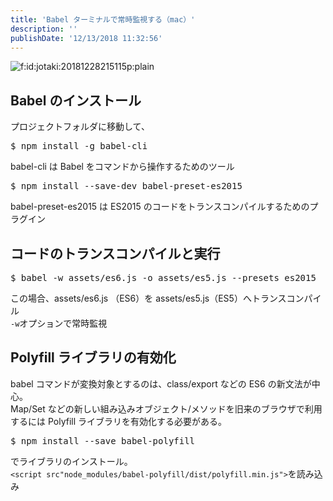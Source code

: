 ```yaml
---
title: 'Babel ターミナルで常時監視する（mac）'
description: ''
publishDate: '12/13/2018 11:32:56'
---
```


<p><span itemscope itemtype="http://schema.org/Photograph"><img src="/images/hatena/20181228215115.png" alt="f:id:jotaki:20181228215115p:plain" title="f:id:jotaki:20181228215115p:plain" class="hatena-fotolife" itemprop="image" /></span></p>

<h2>Babel のインストール</h2>

<p>プロジェクトフォルダに移動して、</p>

<pre class="code lang-sh" data-lang="sh" data-unlink>$ npm install <span class="synSpecial">-g</span> babel-cli
</pre>

<p>babel-cli は Babel をコマンドから操作するためのツール</p>

<pre class="code lang-sh" data-lang="sh" data-unlink>$ npm install <span class="synSpecial">--save-dev</span> babel-preset-es2015
</pre>

<p>babel-preset-es2015 は ES2015 のコードをトランスコンパイルするためのプラグイン</p>

<h2>コードのトランスコンパイルと実行</h2>

<pre class="code lang-sh" data-lang="sh" data-unlink>$ babel <span class="synSpecial">-w</span> assets/es6.js <span class="synSpecial">-o</span> assets/es5.js <span class="synSpecial">--presets</span> es2015
</pre>

<p>この場合、assets/es6.js （ES6）を assets/es5.js（ES5）へトランスコンパイル<br/>
<code>-w</code>オプションで常時監視</p>

<h2>Polyfill ライブラリの有効化</h2>

<p>babel コマンドが変換対象とするのは、class/export などの ES6 の新文法が中心。<br/>
Map/Set などの新しい組み込みオブジェクト/メソッドを旧来のブラウザで利用するには Polyfill ライブラリを有効化する必要がある。</p>

<pre class="code lang-sh" data-lang="sh" data-unlink>$ npm install <span class="synSpecial">--save</span> babel-polyfill
</pre>

<p>でライブラリのインストール。<br/>
<code>&lt;script src"node_modules⁩/babel-polyfill⁩/dist⁩/polyfill.min.js"&gt;</code>を読み込み</p>
